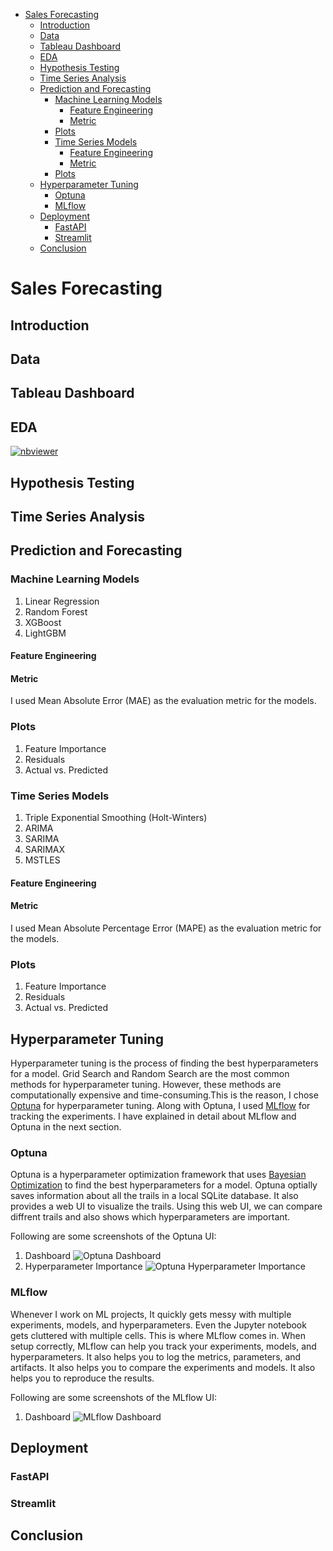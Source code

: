 - [Sales Forecasting](#sales-forecasting)
  - [Introduction](#introduction)
  - [Data](#data)
  - [Tableau Dashboard](#tableau-dashboard)
  - [EDA](#eda)
  - [Hypothesis Testing](#hypothesis-testing)
  - [Time Series Analysis](#time-series-analysis)
  - [Prediction and Forecasting](#prediction-and-forecasting)
    - [Machine Learning Models](#machine-learning-models)
      - [Feature Engineering](#feature-engineering)
      - [Metric](#metric)
    - [Plots](#plots)
    - [Time Series Models](#time-series-models)
      - [Feature Engineering](#feature-engineering-1)
      - [Metric](#metric-1)
    - [Plots](#plots-1)
  - [Hyperparameter Tuning](#hyperparameter-tuning)
    - [Optuna](#optuna)
    - [MLflow](#mlflow)
  - [Deployment](#deployment)
    - [FastAPI](#fastapi)
    - [Streamlit](#streamlit)
  - [Conclusion](#conclusion)

# Sales Forecasting

## Introduction

## Data

## Tableau Dashboard

## EDA

[![nbviewer](https://raw.githubusercontent.com/jupyter/design/master/logos/Badges/nbviewer_badge.svg)](https://nbviewer.org/github/gautamnaik1994/SalesForecasting_ML_CaseStudy/blob/main/notebooks/eda/04.TimeSeriesAnalysis.ipynb?flush_cache=true)

## Hypothesis Testing

## Time Series Analysis

## Prediction and Forecasting

### Machine Learning Models

1. Linear Regression
1. Random Forest
1. XGBoost
1. LightGBM

#### Feature Engineering

#### Metric

I used Mean Absolute Error (MAE) as the evaluation metric for the models.

### Plots

1. Feature Importance
1. Residuals
1. Actual vs. Predicted

### Time Series Models

1. Triple Exponential Smoothing (Holt-Winters)
1. ARIMA
1. SARIMA
1. SARIMAX
1. MSTLES

#### Feature Engineering

#### Metric

I used Mean Absolute Percentage Error (MAPE) as the evaluation metric for the models.

### Plots

1. Feature Importance
1. Residuals
1. Actual vs. Predicted

## Hyperparameter Tuning

Hyperparameter tuning is the process of finding the best hyperparameters for a
model. Grid Search and Random Search are the most common methods for
hyperparameter tuning. However, these methods are computationally expensive and
time-consuming.This is the reason, I chose [Optuna](https://optuna.org/) for hyperparameter tuning.
Along with Optuna, I used [MLflow](https://mlflow.org/) for tracking the experiments.
I have explained in detail about MLflow and Optuna in the next section.

### Optuna

Optuna is a hyperparameter optimization framework that uses
[Bayesian Optimization](https://en.wikipedia.org/wiki/Bayesian_optimization) to
find the best hyperparameters for a model. Optuna optially saves information
about all the trails in a local SQLite database. It also provides a web UI to
visualize the trails. Using this web UI, we can compare diffrent trails and also
shows which hyperparameters are important.

Following are some screenshots of the Optuna UI:

1. Dashboard
   ![Optuna Dashboard]("./timeline.png")
1. Hyperparameter Importance
   ![Optuna Hyperparameter Importance]("./parameter_importance.png")

### MLflow

Whenever I work on ML projects, It quickly gets messy with multiple experiments, models,
and hyperparameters. Even the Jupyter notebook gets cluttered with multiple
cells. This is where MLflow comes in. When setup correctly, MLflow can help you
track your experiments, models, and hyperparameters. It also helps you to log
the metrics, parameters, and artifacts. It also helps you to compare the
experiments and models. It also helps you to reproduce the results.

Following are some screenshots of the MLflow UI:

1. Dashboard
   ![MLflow Dashboard]("/mlflow.png")

## Deployment

### FastAPI

### Streamlit

## Conclusion
